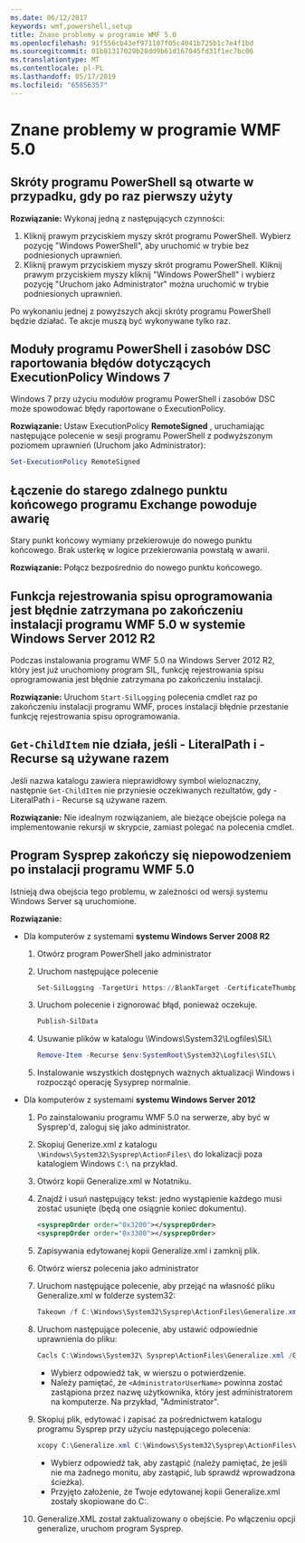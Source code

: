 ```yaml
---
ms.date: 06/12/2017
keywords: wmf,powershell,setup
title: Znane problemy w programie WMF 5.0
ms.openlocfilehash: 91f556cb43ef971107f05c4041b725b1c7e4f1bd
ms.sourcegitcommit: 01b81317029b28dd9b61d167045fd31f1ec7bc06
ms.translationtype: MT
ms.contentlocale: pl-PL
ms.lasthandoff: 05/17/2019
ms.locfileid: "65856357"
---
```

# <a name="known-issues-in-wmf-50"></a>Znane problemy w programie WMF 5.0

## <a name="powershell-shortcuts-are-broken-when-used-for-the-first-time"></a>Skróty programu PowerShell są otwarte w przypadku, gdy po raz pierwszy użyty

**Rozwiązanie:** Wykonaj jedną z następujących czynności:

1. Kliknij prawym przyciskiem myszy skrót programu PowerShell. Wybierz pozycję "Windows PowerShell", aby uruchomić w trybie bez podniesionych uprawnień.
2. Kliknij prawym przyciskiem myszy skrót programu PowerShell. Kliknij prawym przyciskiem myszy kliknij "Windows PowerShell" i wybierz pozycję "Uruchom jako Administrator" można uruchomić w trybie podniesionych uprawnień.

Po wykonaniu jednej z powyższych akcji skróty programu PowerShell będzie działać. Te akcje muszą być wykonywane tylko raz.

## <a name="powershell-modules-and-dsc-resources-report-errors-about-executionpolicy-on-windows-7"></a>Moduły programu PowerShell i zasobów DSC raportowania błędów dotyczących ExecutionPolicy Windows 7

Windows 7 przy użyciu modułów programu PowerShell i zasobów DSC może spowodować błędy raportowane o ExecutionPolicy.

**Rozwiązanie:** Ustaw ExecutionPolicy **RemoteSigned** , uruchamiając następujące polecenie w sesji programu PowerShell z podwyższonym poziomem uprawnień (Uruchom jako Administrator):

```powershell
Set-ExecutionPolicy RemoteSigned
```

## <a name="connecting-to-an-old-remote-exchange-endpoint-causes-a-crash"></a>Łączenie do starego zdalnego punktu końcowego programu Exchange powoduje awarię

Stary punkt końcowy wymiany przekierowuje do nowego punktu końcowego. Brak usterkę w logice przekierowania powstałą w awarii.

**Rozwiązanie:** Połącz bezpośrednio do nowego punktu końcowego.

## <a name="software-inventory-logging-feature-is-erroneously-stopped-after-wmf-50-installation-on-windows-server-2012-r2"></a>Funkcja rejestrowania spisu oprogramowania jest błędnie zatrzymana po zakończeniu instalacji programu WMF 5.0 w systemie Windows Server 2012 R2

Podczas instalowania programu WMF 5.0 na Windows Server 2012 R2, który jest już uruchomiony program SIL, funkcję rejestrowania spisu oprogramowania jest błędnie zatrzymana po zakończeniu instalacji.

**Rozwiązanie:** Uruchom `Start-SilLogging` polecenia cmdlet raz po zakończeniu instalacji programu WMF, proces instalacji błędnie przestanie funkcję rejestrowania spisu oprogramowania.

## <a name="get-childitem-does-not-work-if--literalpath-and--recurse-are-used-together"></a>`Get-ChildItem` nie działa, jeśli - LiteralPath i - Recurse są używane razem

Jeśli nazwa katalogu zawiera nieprawidłowy symbol wieloznaczny, następnie `Get-ChildItem` nie przyniesie oczekiwanych rezultatów, gdy - LiteralPath i - Recurse są używane razem.

**Rozwiązanie:** Nie idealnym rozwiązaniem, ale bieżące obejście polega na implementowanie rekursji w skrypcie, zamiast polegać na polecenia cmdlet.

## <a name="sysprep-fails-after-wmf-50-installation"></a>Program Sysprep zakończy się niepowodzeniem po instalacji programu WMF 5.0

Istnieją dwa obejścia tego problemu, w zależności od wersji systemu Windows Server są uruchomione.

**Rozwiązanie:**

- Dla komputerów z systemami **systemu Windows Server 2008 R2**
  1. Otwórz program PowerShell jako administrator
  2. Uruchom następujące polecenie

     ```powershell
     Set-SilLogging -TargetUri https://BlankTarget -CertificateThumbprint 0123456789
     ```

  3. Uruchom polecenie i zignorować błąd, ponieważ oczekuje.

     ```powershell
     Publish-SilData
     ```

  4. Usuwanie plików w katalogu \Windows\System32\Logfiles\SIL\

     ```powershell
     Remove-Item -Recurse $env:SystemRoot\System32\Logfiles\SIL\
     ```

  5. Instalowanie wszystkich dostępnych ważnych aktualizacji Windows i rozpocząć operację Sysyprep normalnie.

- Dla komputerów z systemami **systemu Windows Server 2012**
  1. Po zainstalowaniu programu WMF 5.0 na serwerze, aby być w Sysprep'd, zaloguj się jako administrator.
  2. Skopiuj Generize.xml z katalogu `\Windows\System32\Sysprep\ActionFiles\` do lokalizacji poza katalogiem Windows `C:\` na przykład.
  3. Otwórz kopii Generalize.xml w Notatniku.
  4. Znajdź i usuń następujący tekst: jedno wystąpienie każdego musi zostać usunięte (będą one osiągnie koniec dokumentu).

     ```xml
     <sysprepOrder order="0x3200"></sysprepOrder>
     <sysprepOrder order="0x3300"></sysprepOrder>
     ```

  5. Zapisywania edytowanej kopii Generalize.xml i zamknij plik.
  6. Otwórz wiersz polecenia jako administrator
  7. Uruchom następujące polecenie, aby przejąć na własność pliku Generalize.xml w folderze system32:

     ```powershell
     Takeown /f C:\Windows\System32\Sysprep\ActionFiles\Generalize.xml
     ```

  8. Uruchom następujące polecenie, aby ustawić odpowiednie uprawnienia do pliku:

     ```powershell
     Cacls C:\Windows\System32\ Sysprep\ActionFiles\Generalize.xml /G `<AdministratorUserName>`:F
     ```

     - Wybierz odpowiedź tak, w wierszu o potwierdzenie.
     - Należy pamiętać, że `<AdministratorUserName>` powinna zostać zastąpiona przez nazwę użytkownika, który jest administratorem na komputerze. Na przykład, "Administrator".

  9. Skopiuj plik, edytować i zapisać za pośrednictwem katalogu programu Sysprep przy użyciu następującego polecenia:

     ```powershell
     xcopy C:\Generalize.xml C:\Windows\System32\Sysprep\ActionFiles\Generalize.xml
     ```

     - Wybierz odpowiedź tak, aby zastąpić (należy pamiętać, że jeśli nie ma żadnego monitu, aby zastąpić, lub sprawdź wprowadzona ścieżka).
     - Przyjęto założenie, że Twoje edytowanej kopii Generalize.xml zostały skopiowane do C:\.

  10. Generalize.XML został zaktualizowany o obejście. Po włączeniu opcji generalize, uruchom program Sysprep.